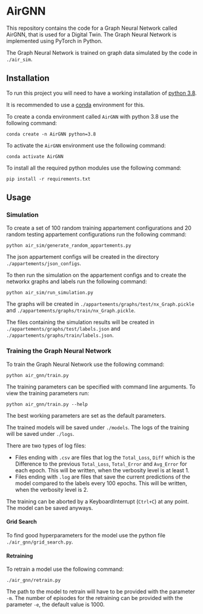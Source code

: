 # AirGNN

This repository contains the code for a Graph Neural Network called AirGNN, that is used for a Digital Twin.
The Graph Neural Network is implemented using PyTorch in Python.

The Graph Neural Network is trained on graph data simulated by the code in `./air_sim`.

## Installation

To run this project you will need to have a working installation of [python 3.8](https://www.python.org/downloads/release/python-380/).

It is recommended to use a [conda](https://docs.conda.io/projects/miniconda/en/latest/) environment for this.

To create a conda environment called `AirGNN` with python 3.8 use the following command:

`conda create -n AirGNN python=3.8`

To activate the `AirGNN` environment use the following command:

`conda activate AirGNN`

To install all the required python modules use the following command:

`pip install -r requirements.txt`

## Usage

### Simulation

To create a set of 100 random training appartement configurations and 20 random testing appartement configurations run the following command:

`python air_sim/generate_random_appartements.py`

The json appartement configs will be created in the directory `./appartements/json_configs`.

To then run the simulation on the appartement configs and to create the networkx graphs and labels run the following command:

`python air_sim/run_simulation.py`

The graphs will be created in `./appartements/graphs/test/nx_Graph.pickle` and `./appartements/graphs/train/nx_Graph.pickle`.

The files containing the simulation results will be created in `./appartements/graphs/test/labels.json` and `./appartements/graphs/train/labels.json`.

### Training the Graph Neural Network

To train the Graph Neural Network use the following command:

`python air_gnn/train.py`

The training parameters can be specified with command line arguments. To view the training parameters run:

`python air_gnn/train.py --help`

The best working parameters are set as the default parameters.

The trained models will be saved under `./models`. The logs of the training will be saved under `./logs`.

There are two types of log files:

- Files ending with `.csv` are files that log the `Total_Loss`, `Diff` which is the Difference to the previous `Total_Loss`, `Total_Error` and `Avg_Error` for each epoch. This will be written, when the verbosity level is at least 1.
- Files ending with `.log` are files that save the current predictions of the model compared to the labels every 100 epochs. This will be written, when the verbosity level is 2.

The training can be aborted by a KeyboardInterrupt (`Ctrl+C`) at any point. The model can be saved anyways.

#### Grid Search

To find good hyperparameters for the model use the python file `./air_gnn/grid_search.py`.

#### Retraining

To retrain a model use the following command:

`./air_gnn/retrain.py`

The path to the model to retrain will have to be provided with the parameter `-m`. The number of episodes for the retraining can be provided with the parameter `-e`, the default value is 1000.
